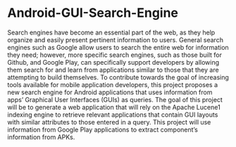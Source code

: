 # Android-GUI-Search-Engine

Search engines have become an essential part of the web, as they help organize and easily present pertinent information to users. General search engines such as Google allow users to search the entire web for information they need; however, more specific search engines, such as those built for Github, and Google Play, can specifically support developers by allowing them search for and learn from applications similar to those that they are attempting to build themselves. To contribute towards the goal of increasing tools available for mobile application developers, this project proposes a new search engine for Android applications that uses information from apps’ Graphical User Interfaces (GUIs) as queries. The goal of this project will be to generate a web application that will rely on the Apache Lucene1 indexing engine to retrieve relevant applications that contain GUI layouts with similar attributes to those entered in a query. This project will use information from Google Play applications to extract component’s information from APKs.
